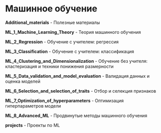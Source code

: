 # Машинное обучение

**Additional_materials** - Полезные материалы

**ML_1_Machine_Learning_Theory** - Теория машинного обучения

**ML_2_Regression** - Обучение с учителем: регрессия

**ML_3_Classification** - Обучение с учителем: классификация

**ML_4_Сlustering_and_Dimensionalization** - Обучение без учителя: кластеризация и техники понижения размерности

**ML_5_Data_validation_and_model_evaluation** - Валидация данных и оценка моделей

**ML_6_Selection_and_selection_of_traits** - Отбор и селекция признаков

**ML_7_Optimization_of_hyperparameters** - Оптимизация гиперпараметров модели

**ML_8_Advanced_ML** - Продвинутые методы машинного обучения

**projects** - Проекты по ML
